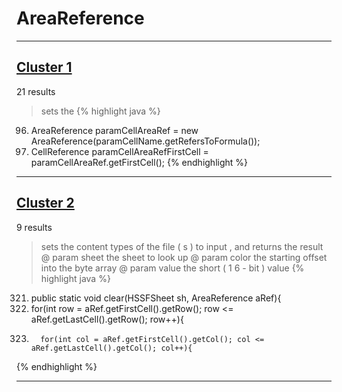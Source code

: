 # AreaReference

***

## [Cluster 1](./1)
21 results
> sets the 
{% highlight java %}
96. AreaReference paramCellAreaRef = new AreaReference(paramCellName.getRefersToFormula());
97. CellReference paramCellAreaRefFirstCell = paramCellAreaRef.getFirstCell();
{% endhighlight %}

***

## [Cluster 2](./2)
9 results
> sets the content types of the file ( s ) to input , and returns the result @ param sheet the sheet to look up @ param color the starting offset into the byte array @ param value the short ( 1 6 - bit ) value 
{% highlight java %}
321. public static void clear(HSSFSheet sh, AreaReference aRef){
322.   for(int row = aRef.getFirstCell().getRow(); row <= aRef.getLastCell().getRow(); row++){
325.       for(int col = aRef.getFirstCell().getCol(); col <= aRef.getLastCell().getCol(); col++){
{% endhighlight %}

***

